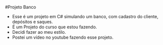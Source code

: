 #Projeto Banco
* Esse é um projeto em C# simulando um banco, com cadastro do cliente, depósitos e saques.
* É um Projeto do curso que estou fazendo.
* Decidi fazer ao meu estilo.
* Postei um vídeo no youtube fazendo esse projeto. 
